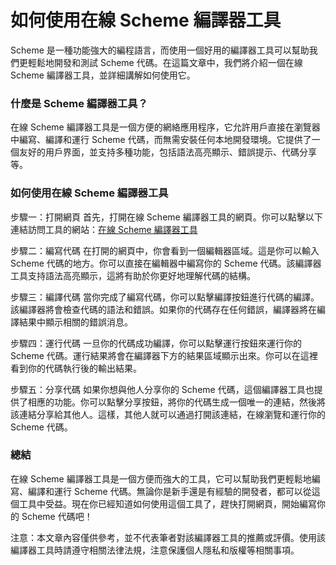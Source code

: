 如何使用在線 Scheme 編譯器工具
===================

Scheme 是一種功能強大的編程語言，而使用一個好用的編譯器工具可以幫助我們更輕鬆地開發和測試 Scheme 代碼。在這篇文章中，我們將介紹一個在線 Scheme 編譯器工具，並詳細講解如何使用它。

### 什麼是 Scheme 編譯器工具？

在線 Scheme 編譯器工具是一個方便的網絡應用程序，它允許用戶直接在瀏覽器中編寫、編譯和運行 Scheme 代碼，而無需安裝任何本地開發環境。它提供了一個友好的用戶界面，並支持多種功能，包括語法高亮顯示、錯誤提示、代碼分享等。

### 如何使用在線 Scheme 編譯器工具

步驟一：打開網頁 首先，打開在線 Scheme 編譯器工具的網頁。你可以點擊以下連結訪問工具的網站：[在線 Scheme 編譯器工具](https://www.onlinecalculatorsfree.com/zh-tw/tools/compile-scheme-online.html)

步驟二：編寫代碼 在打開的網頁中，你會看到一個編輯器區域。這是你可以輸入 Scheme 代碼的地方。你可以直接在編輯器中編寫你的 Scheme 代碼。該編譯器工具支持語法高亮顯示，這將有助於你更好地理解代碼的結構。

步驟三：編譯代碼 當你完成了編寫代碼，你可以點擊編譯按鈕進行代碼的編譯。該編譯器將會檢查代碼的語法和錯誤。如果你的代碼存在任何錯誤，編譯器將在編譯結果中顯示相關的錯誤消息。

步驟四：運行代碼 一旦你的代碼成功編譯，你可以點擊運行按鈕來運行你的 Scheme 代碼。運行結果將會在編譯器下方的結果區域顯示出來。你可以在這裡看到你的代碼執行後的輸出結果。

步驟五：分享代碼 如果你想與他人分享你的 Scheme 代碼，這個編譯器工具也提供了相應的功能。你可以點擊分享按鈕，將你的代碼生成一個唯一的連結，然後將該連結分享給其他人。這樣，其他人就可以通過打開該連結，在線瀏覽和運行你的 Scheme 代碼。

### 總結

在線 Scheme 編譯器工具是一個方便而強大的工具，它可以幫助我們更輕鬆地編寫、編譯和運行 Scheme 代碼。無論你是新手還是有經驗的開發者，都可以從這個工具中受益。現在你已經知道如何使用這個工具了，趕快打開網頁，開始編寫你的 Scheme 代碼吧！

注意：本文章內容僅供參考，並不代表筆者對該編譯器工具的推薦或評價。使用該編譯器工具時請遵守相關法律法規，注意保護個人隱私和版權等相關事項。